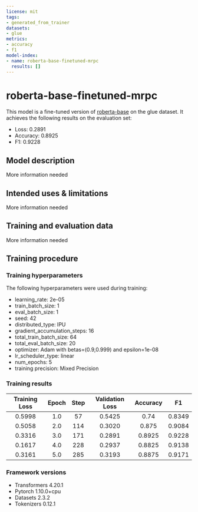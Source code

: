 ```yaml
---
license: mit
tags:
- generated_from_trainer
datasets:
- glue
metrics:
- accuracy
- f1
model-index:
- name: roberta-base-finetuned-mrpc
  results: []
---
```


<!-- This model card has been generated automatically according to the information the Trainer had access to. You
should probably proofread and complete it, then remove this comment. -->

# roberta-base-finetuned-mrpc

This model is a fine-tuned version of [roberta-base](https://huggingface.co/roberta-base) on the glue dataset.
It achieves the following results on the evaluation set:
- Loss: 0.2891
- Accuracy: 0.8925
- F1: 0.9228

## Model description

More information needed

## Intended uses & limitations

More information needed

## Training and evaluation data

More information needed

## Training procedure

### Training hyperparameters

The following hyperparameters were used during training:
- learning_rate: 2e-05
- train_batch_size: 1
- eval_batch_size: 1
- seed: 42
- distributed_type: IPU
- gradient_accumulation_steps: 16
- total_train_batch_size: 64
- total_eval_batch_size: 20
- optimizer: Adam with betas=(0.9,0.999) and epsilon=1e-08
- lr_scheduler_type: linear
- num_epochs: 5
- training precision: Mixed Precision

### Training results

| Training Loss | Epoch | Step | Validation Loss | Accuracy | F1     |
|:-------------:|:-----:|:----:|:---------------:|:--------:|:------:|
| 0.5998        | 1.0   | 57   | 0.5425          | 0.74     | 0.8349 |
| 0.5058        | 2.0   | 114  | 0.3020          | 0.875    | 0.9084 |
| 0.3316        | 3.0   | 171  | 0.2891          | 0.8925   | 0.9228 |
| 0.1617        | 4.0   | 228  | 0.2937          | 0.8825   | 0.9138 |
| 0.3161        | 5.0   | 285  | 0.3193          | 0.8875   | 0.9171 |


### Framework versions

- Transformers 4.20.1
- Pytorch 1.10.0+cpu
- Datasets 2.3.2
- Tokenizers 0.12.1
